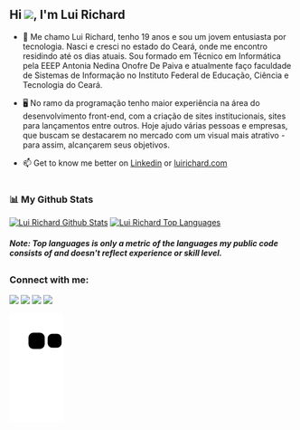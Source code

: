 
<h2 align="left">Hi <img src="https://raw.githubusercontent.com/MartinHeinz/MartinHeinz/master/wave.gif" width="30px">, I'm Lui Richard</h2>

- 📍 Me chamo Lui Richard, tenho 19 anos e sou um jovem entusiasta por tecnologia. Nasci e cresci no estado do Ceará, onde me encontro residindo até os dias atuais. Sou formado em Técnico em Informática pela EEEP Antonia Nedina Onofre De Paiva e atualmente faço faculdade de Sistemas de Informação no Instituto Federal de Educação, Ciência e Tecnologia do Ceará.

- 🖥️ No ramo da programação tenho maior experiência na área do desenvolvimento front-end, com a criação de sites institucionais, sites para lançamentos entre outros. Hoje ajudo várias pessoas e empresas, que buscam se destacarem no mercado com um visual mais atrativo - para assim, alcançarem seus objetivos.

- 📫 Get to know me better on <a href="https://www.linkedin.com/in/luirichardsilvalima/">Linkedin</a> or <a href="https://www.luirichard.com">luirichard.com</a>

#

### 📊 My Github Stats

<div>
  <a href="https://github.com/luideveloper/luideveloper.git"><img alt="Lui Richard Github Stats" height="180em" src="https://github-readme-stats.vercel.app/api?username=luideveloper&show_icons=true&count_private=true&theme=react&hide_border=true&bg_color=0D1117" /></a>
  <a href="https://github.com/luideveloper/luideveloper.git"><img alt="Lui Richard Top Languages" height="180em" src="https://github-readme-stats.vercel.app/api/top-langs/?username=luideveloper&langs_count=8&count_private=true&layout=compact&theme=react&hide_border=true&bg_color=0D1117" /></a>
<div>
 
 ##### <b>Note:</b> Top languages is only a metric of the languages my public code consists of and doesn't reflect experience or skill level.

##
 
 ### Connect with me:
 
<p align="left">
  <a href="https://www.linkedin.com/in/luirichardsilvalima/" target="_blank"><img src="https://img.shields.io/badge/-LinkedIn-%230077B5?style=for-the-badge&logo=linkedin&logoColor=white" target="_blank"></a>
  <a href="https://instagram.com/luideveloper" target="_blank"><img src="https://img.shields.io/badge/-Instagram-%23E4405F?style=for-the-badge&logo=instagram&logoColor=white" target="_blank"></a>
 <a href="https://discord.gg/wagxzStdcR" target="_blank"><img src="https://img.shields.io/badge/Discord-7289DA?style=for-the-badge&logo=discord&logoColor=white" target="_blank"></a> 
  <a href = "mailto:contato@luirichard.com"><img src="https://img.shields.io/badge/-Gmail-%23333?style=for-the-badge&logo=gmail&logoColor=white" target="_blank"></a>
</p>
 
 ![Snake animation](https://github.com/luideveloper/luideveloper/blob/output/github-contribution-grid-snake.svg)
 
 
  

